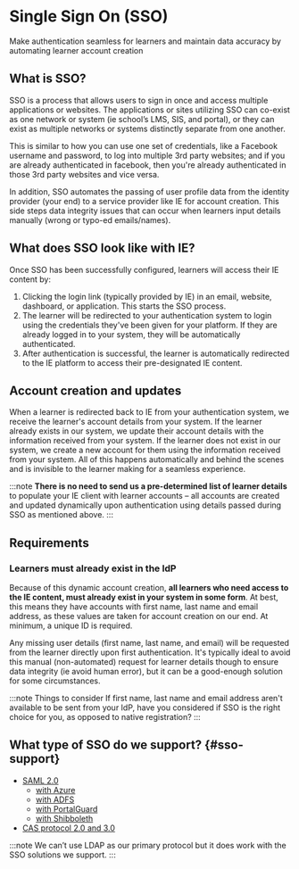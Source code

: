 # Single Sign On (SSO)

Make authentication seamless for learners and maintain data accuracy by automating learner account creation

## What is SSO?

SSO is a process that allows users to sign in once and access multiple applications or websites. The applications or sites utilizing SSO can co-exist as one network or system (ie school’s LMS, SIS, and portal), or they can exist as multiple networks or systems distinctly separate from one another.

This is similar to how you can use one set of credentials, like a Facebook username and password, to log into multiple 3rd party websites; and if you are already authenticated in facebook, then you're already authenticated in those 3rd party websites and vice versa.

In addition, SSO automates the passing of user profile data from the identity provider (your end) to a service provider like IE for account creation. This side steps data integrity issues that can occur when learners input details manually (wrong or typo-ed emails/names).

## What does SSO look like with IE?
Once SSO has been successfully configured, learners will access their IE content by:

1. Clicking the login link (typically provided by IE) in an email, website, dashboard, or application. This starts the SSO process.
2. The learner will be redirected to your authentication system to login using the credentials they've been given for your platform. If they are already logged in to your system, they will be automatically authenticated.
3. After authentication is successful, the learner is automatically redirected to the IE platform to access their pre-designated IE content.

## Account creation and updates
When a learner is redirected back to IE from your authentication system, we receive the learner's account details from your system. If the learner already exists in our system, we update their account details with the information received from your system. If the learner does not exist in our system, we create a new account for them using the information received from your system. All of this happens automatically and behind the scenes and is invisible to the learner making for a seamless experience.

:::note
**There is no need to send us a pre-determined list of learner details** to populate your IE client with learner accounts – all accounts are created and updated dynamically upon authentication using details passed during SSO as mentioned above.
:::

## Requirements

### Learners must already exist in the IdP
Because of this dynamic account creation, **all learners who need access to the IE content, must already exist in your system in some form**. At best, this means they have accounts with first name, last name and email address, as these values are taken for account creation on our end. At minimum, a unique ID is required.

Any missing user details (first name, last name, and email) will be requested from the learner directly upon first authentication. It's typically ideal to avoid this manual (non-automated) request for learner details though to ensure data integrity (ie avoid human error), but it can be a good-enough solution for some circumstances.

:::note Things to consider
If first name, last name and email address aren't available to be sent from your IdP, have you considered if SSO is the right choice for you, as opposed to native registration?
:::

## What type of SSO do we support? {#sso-support}

- [SAML 2.0](./configuring-saml/saml2)
  - [with Azure](./configuring-saml/azure)
  - [with ADFS](./configuring-saml/adfs)
  - [with PortalGuard](./configuring-saml/portalguard)
  - [with Shibboleth](./configuring-saml/shibboleth)
- [CAS protocol 2.0 and 3.0](./configuring-cas/cas)

:::note
We can’t use LDAP as our primary protocol but it does work with the SSO solutions we support.
:::

